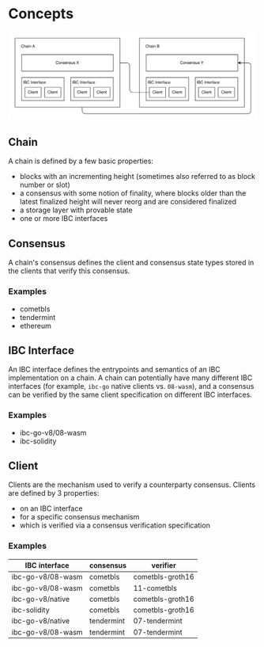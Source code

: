 # Concepts

![voyager ibc architecture](./doc/ibc-architecture.svg)

## Chain

A chain is defined by a few basic properties:

- blocks with an incrementing height (sometimes also referred to as block number or slot)
- a consensus with some notion of finality, where blocks older than the latest finalized height will never reorg and are considered finalized
- a storage layer with provable state
- one or more IBC interfaces

## Consensus

A chain's consensus defines the client and consensus state types stored in the clients that verify this consensus.

### Examples

- cometbls
- tendermint
- ethereum

## IBC Interface

An IBC interface defines the entrypoints and semantics of an IBC implementation on a chain. A chain can potentially have many different IBC interfaces (for example, `ibc-go` native clients vs. `08-wasm`), and a consensus can be verified by the same client specification on different IBC interfaces.

### Examples

- ibc-go-v8/08-wasm
- ibc-solidity

## Client

Clients are the mechanism used to verify a counterparty consensus. Clients are defined by 3 properties:

- on an IBC interface
- for a specific consensus mechanism
- which is verified via a consensus verification specification

### Examples

| IBC interface     | consensus  | verifier         |
|-------------------|------------|------------------|
| ibc-go-v8/08-wasm | cometbls   | cometbls-groth16 |
| ibc-go-v8/08-wasm | cometbls   | 11-cometbls      |
| ibc-go-v8/native  | cometbls   | cometbls-groth16 |
| ibc-solidity      | cometbls   | cometbls-groth16 |
| ibc-go-v8/native  | tendermint | 07-tendermint    |
| ibc-go-v8/08-wasm | tendermint | 07-tendermint    |
